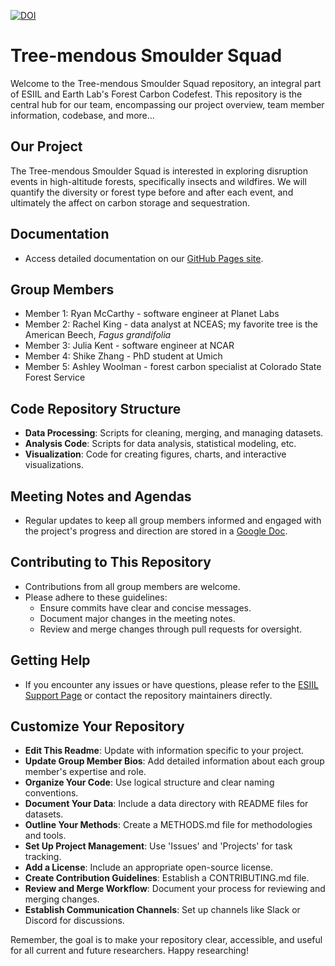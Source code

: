 [![DOI](https://zenodo.org/badge/764820836.svg)](https://zenodo.org/doi/10.5281/zenodo.11168325)

# Tree-mendous Smoulder Squad

Welcome to the Tree-mendous Smoulder Squad repository, an integral part of ESIIL and Earth Lab's Forest Carbon Codefest. This repository is the central hub for our team, encompassing our project overview, team member information, codebase, and more...

## Our Project

The Tree-mendous Smoulder Squad is interested in exploring disruption events in high-altitude forests, specifically insects and wildfires. We will quantify the diversity or forest type before and after each event, and ultimately the affect on carbon storage and sequestration.


## Documentation
- Access detailed documentation on our [GitHub Pages site](https://cu-esiil.github.io/FCC24_Group_5/).


## Group Members
- Member 1: Ryan McCarthy - software engineer at Planet Labs
- Member 2: Rachel King - data analyst at NCEAS; my favorite tree is the American Beech, *Fagus grandifolia*
- Member 3: Julia Kent - software engineer at NCAR
- Member 4: Shike Zhang - PhD student at Umich
- Member 5: Ashley Woolman - forest carbon specialist at Colorado State Forest Service

## Code Repository Structure
- **Data Processing**: Scripts for cleaning, merging, and managing datasets.
- **Analysis Code**: Scripts for data analysis, statistical modeling, etc.
- **Visualization**: Code for creating figures, charts, and interactive visualizations.

## Meeting Notes and Agendas
- Regular updates to keep all group members informed and engaged with the project's progress and direction are stored in a [Google Doc](https://docs.google.com/document/d/1-l24tqCLt221C3c6a-MrjtVFxYkiMVV2cUJxMeNJA4s/edit).

## Contributing to This Repository
- Contributions from all group members are welcome.
- Please adhere to these guidelines:
  - Ensure commits have clear and concise messages.
  - Document major changes in the meeting notes.
  - Review and merge changes through pull requests for oversight.

## Getting Help
- If you encounter any issues or have questions, please refer to the [ESIIL Support Page](https://esiil-support-page-url/) or contact the repository maintainers directly.

## Customize Your Repository
- **Edit This Readme**: Update with information specific to your project.
- **Update Group Member Bios**: Add detailed information about each group member's expertise and role.
- **Organize Your Code**: Use logical structure and clear naming conventions.
- **Document Your Data**: Include a data directory with README files for datasets.
- **Outline Your Methods**: Create a METHODS.md file for methodologies and tools.
- **Set Up Project Management**: Use 'Issues' and 'Projects' for task tracking.
- **Add a License**: Include an appropriate open-source license.
- **Create Contribution Guidelines**: Establish a CONTRIBUTING.md file.
- **Review and Merge Workflow**: Document your process for reviewing and merging changes.
- **Establish Communication Channels**: Set up channels like Slack or Discord for discussions.

Remember, the goal is to make your repository clear, accessible, and useful for all current and future researchers. Happy researching!
